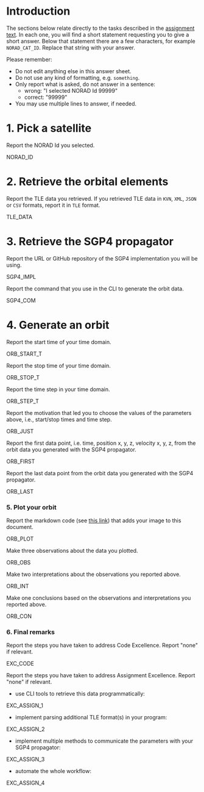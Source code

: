 # Introduction

The sections below relate directly to the tasks described in the [assignment text](README.md). In each one, you will find a short statement requesting you to give a short answer. Below that statement there are a few characters, for example `NORAD_CAT_ID`. Replace that string with your answer. 

Please remember:

- Do not edit anything else in this answer sheet.
- Do not use any kind of formatting, e.g. `something`.
- Only report what is asked, do not answer in a sentence:
    - wrong: "I selected NORAD Id 99999"
    - correct: "99999"
- You may use multiple lines to answer, if needed. 

# 1. Pick a satellite

Report the NORAD Id you selected.

NORAD_ID

# 2. Retrieve the orbital elements 

Report the TLE data you retrieved. If you retrieved TLE data in `KVN`, `XML`, `JSON` or `CSV` formats, report it in `TLE` format.

TLE_DATA

# 3. Retrieve the SGP4 propagator

Report the URL or GitHub repository of the SGP4 implementation you will be using.

SGP4_IMPL

Report the command that you use in the CLI to generate the orbit data.

SGP4_COM

# 4. Generate an orbit

Report the start time of your time domain.

ORB_START_T

Report the stop time of your time domain.

ORB_STOP_T

Report the time step in your time domain.

ORB_STEP_T

Report the motivation that led you to choose the values of the parameters above, i.e., start/stop times and time step.

ORB_JUST

Report the first data point, i.e. time, position x, y, z, velocity x, y, z, from the orbit data you generated with the SGP4 propagator.

ORB_FIRST

Report the last data point from the orbit data you generated with the SGP4 propagator.

ORB_LAST

### 5. Plot your orbit

Report the markdown code (see [this link](https://docs.gitlab.com/ee/user/markdown.html#images)) that adds your image to this document.

ORB_PLOT

Make three observations about the data you plotted.

ORB_OBS

Make two interpretations about the observations you reported above.

ORB_INT

Make one conclusions based on the observations and interpretations you reported above.

ORB_CON


### 6. Final remarks

Report the steps you have taken to address Code Excellence. Report "none" if relevant.

EXC_CODE

Report the steps you have taken to address Assignment Excellence. Report "none" if relevant.

- use CLI tools to retrieve this data programmatically:

EXC_ASSIGN_1

- implement parsing additional TLE format(s) in your program:

EXC_ASSIGN_2

- implement multiple methods to communicate the parameters with your SGP4 propagator:

EXC_ASSIGN_3

- automate the whole workflow:

EXC_ASSIGN_4
